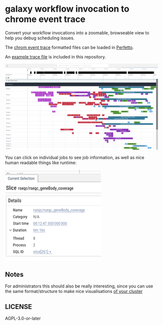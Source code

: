 # galaxy workflow invocation to chrome event trace

Convert your workflow invocations into a zoomable, browseable view to help you debug scheduling issues.

The [chrom event trace](https://docs.google.com/document/d/1CvAClvFfyA5R-PhYUmn5OOQtYMH4h6I0nSsKchNAySU/edit) 
formatted files can be loaded in [Perfetto](https://ui.perfetto.dev/). 

An [example trace file](trace-3ea263bb1a48ea14.json) is included in this repository.

![image of a trace visualised with multiple processes showing different tools running in different 'threads'](screenshot.png)

You can click on individual jobs to see job information, as well as nice human readable things like runtime:

![metadata about a job like tool name/duration/etc](screenshot2.png)

## Notes

For administrators this should also be really interesting, since you can use the same format/structure to make nice visualisations [of your cluster](https://medium.com/snowflake/build-farm-visualizations-5a079477502d)

## LICENSE

AGPL-3.0-or-later
